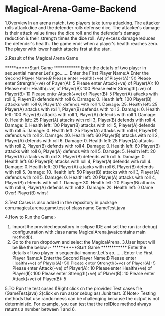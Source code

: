 # Magical-Arena-Game-Backend

1.Overview
In an arena match, two players take turns attacking. The attacker rolls attack dice and the defender rolls defense dice. 
The attacker's damage is their attack value times the dice roll, and the defender's damage reduction is their strength times the dice roll. 
Any excess damage reduces the defender's health. 
The game ends when a player's health reaches zero. The player with lower health attacks first at the start.


2.Result of the Magical Arena Game

**********Start Game ************
Enter the details of two player in sequential manner.Let's go.......
Enter the First Player Name:A
Enter the Second Player Name:B
Please enter Health(+ve) of Player(A): 50
Please enter Strength(+ve) of Player(A): 5
Please enter Attack(+ve) of Player(A): 10
Please enter Health(+ve) of Player(B): 100
Please enter Strength(+ve) of Player(B): 10
Please enter Attack(+ve) of Player(B): 5
Player(A) attacks with roll 6, Player(B) defends with roll 6. Damage: 0. Health left: 100
Player(B) attacks with roll 6, Player(A) defends with roll 1. Damage: 25. Health left: 25
Player(A) attacks with roll 1, Player(B) defends with roll 3. Damage: 0. Health left: 100
Player(B) attacks with roll 1, Player(A) defends with roll 1. Damage: 0. Health left: 25
Player(A) attacks with roll 3, Player(B) defends with roll 4. Damage: 0. Health left: 100
Player(B) attacks with roll 5, Player(A) defends with roll 5. Damage: 0. Health left: 25
Player(A) attacks with roll 6, Player(B) defends with roll 2. Damage: 40. Health left: 60
Player(B) attacks with roll 2, Player(A) defends with roll 6. Damage: 0. Health left: 25
Player(A) attacks with roll 2, Player(B) defends with roll 4. Damage: 0. Health left: 60
Player(B) attacks with roll 6, Player(A) defends with roll 5. Damage: 5. Health left: 20
Player(A) attacks with roll 3, Player(B) defends with roll 5. Damage: 0. Health left: 60
Player(B) attacks with roll 4, Player(A) defends with roll 4. Damage: 0. Health left: 20
Player(A) attacks with roll 6, Player(B) defends with roll 5. Damage: 10. Health left: 50
Player(B) attacks with roll 3, Player(A) defends with roll 5. Damage: 0. Health left: 20
Player(A) attacks with roll 4, Player(B) defends with roll 1. Damage: 30. Health left: 20
Player(B) attacks with roll 6, Player(A) defends with roll 2. Damage: 20. Health left: 0
Game Over! Player(B) wins!


3.Test Cases is also added in the repository in package com.magical.arena.game.test of class name GameTest.java

4.How to Run the Game:-
   1) Import the provided repository in eclipse IDE and set the run (or debug) configururation with class name MagicalArena.java(contains main method()).
   2) Go to the run dropdown and select the MagicalArena.
   3.User Input will be like the below :-
       **********Start Game ************
       Enter the details of two player in sequential manner.Let's go.......
       Enter the First Player Name:A
       Enter the Second Player Name:B
       Please enter Health(+ve) of Player(A): 50
       Please enter Strength(+ve) of Player(A): 5
       Please enter Attack(+ve) of Player(A): 10
       Please enter Health(+ve) of Player(B): 100
       Please enter Strength(+ve) of Player(B): 10
       Please enter Attack(+ve) of Player(B): 5
	
5.TO Run the test cases 
  1)Right click on the provided Test cases file (GameTest.java)
  2)click on run as(or debug as) Junit test.
  3)Note:- Testing methods that use randomness can be challenging because the output is not deterministic. For example, you can test that the rollDice method always returns a number between 1 and 6.
  

